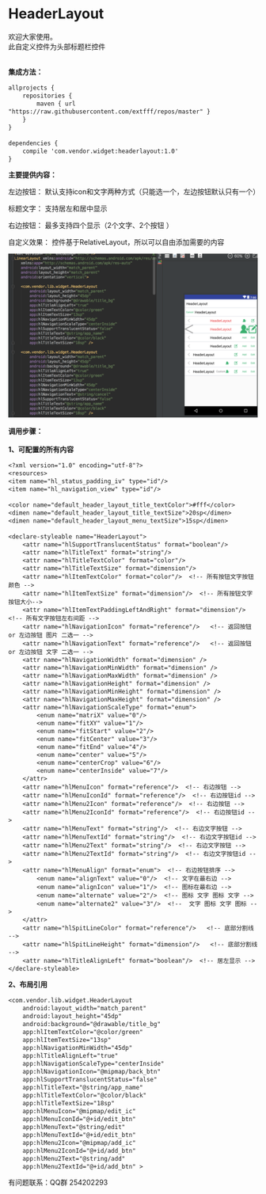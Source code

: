 # HeaderLayout
欢迎大家使用。<br>
此自定义控件为头部标题栏控件<br><br>

<B>集成方法：</B>

    allprojects {
        repositories {
            maven { url "https://raw.githubusercontent.com/extfff/repos/master" }
        }
    }

    dependencies {
        compile 'com.vendor.widget:headerlayout:1.0'
    }

<B>主要提供内容：</B>

左边按钮：
默认支持icon和文字两种方式（只能选一个，左边按钮默认只有一个）

标题文字：
支持居左和居中显示

右边按钮：
最多支持四个显示（2个文字、2个按钮 ）

自定义效果：
控件基于RelativeLayout，所以可以自由添加需要的内容

![截了个图](./img.png)

<B>调用步骤：</B><br><br>
**1、可配置的所有内容**

    <?xml version="1.0" encoding="utf-8"?>
    <resources>
    <item name="hl_status_padding_iv" type="id"/>
    <item name="hl_navigation_view" type="id"/>

    <color name="default_header_layout_title_textColor">#fff</color>
    <dimen name="default_header_layout_title_textSize">20sp</dimen>
    <dimen name="default_header_layout_menu_textSize">15sp</dimen>

    <declare-styleable name="HeaderLayout">
        <attr name="hlSupportTranslucentStatus" format="boolean"/>
        <attr name="hlTitleText" format="string"/>
        <attr name="hlTitleTextColor" format="color"/>
        <attr name="hlTitleTextSize" format="dimension"/>
        <attr name="hlItemTextColor" format="color"/>  <!-- 所有按钮文字按钮颜色 -->
        <attr name="hlItemTextSize" format="dimension"/>  <!-- 所有按钮文字按钮大小-->
        <attr name="hlItemTextPaddingLeftAndRight" format="dimension"/>  <!-- 所有文字按钮左右间距 -->
        <attr name="hlNavigationIcon" format="reference"/>   <!-- 返回按钮 or 左边按钮 图片 二选一 -->
        <attr name="hlNavigationText" format="reference"/>   <!-- 返回按钮 or 左边按钮 文字 二选一 -->
        <attr name="hlNavigationWidth" format="dimension" />
        <attr name="hlNavigationMinWidth" format="dimension" />
        <attr name="hlNavigationMaxWidth" format="dimension" />
        <attr name="hlNavigationHeight" format="dimension" />
        <attr name="hlNavigationMinHeight" format="dimension" />
        <attr name="hlNavigationMaxHeight" format="dimension" />
        <attr name="hlNavigationScaleType" format="enum">
            <enum name="matriX" value="0"/>
            <enum name="fitXY" value="1"/>
            <enum name="fitStart" value="2"/>
            <enum name="fitCenter" value="3"/>
            <enum name="fitEnd" value="4"/>
            <enum name="center" value="5"/>
            <enum name="centerCrop" value="6"/>
            <enum name="centerInside" value="7"/>
        </attr>
        <attr name="hlMenuIcon" format="reference"/>  <!-- 右边按钮 -->
        <attr name="hlMenuIconId" format="reference"/>  <!-- 右边按钮id -->
        <attr name="hlMenu2Icon" format="reference"/>  <!-- 右边按钮 -->
        <attr name="hlMenu2IconId" format="reference"/>  <!-- 右边按钮id -->
        <attr name="hlMenuText" format="string"/>  <!-- 右边文字按钮 -->
        <attr name="hlMenuTextId" format="string"/>  <!-- 右边文字按钮id -->
        <attr name="hlMenu2Text" format="string"/>  <!-- 右边文字按钮 -->
        <attr name="hlMenu2TextId" format="string"/>  <!-- 右边文字按钮id -->
        <attr name="hlMenuAlign" format="enum">  <!-- 右边按钮排序 -->
            <enum name="alignText" value="0"/>  <!-- 文字在最右边 -->
            <enum name="alignIcon" value="1"/>  <!-- 图标在最右边 -->
            <enum name="alternate" value="2"/>  <!-- 图标 文字 图标 文字 -->
            <enum name="alternate2" value="3"/>  <!--  文字 图标 文字 图标 -->
        </attr>
        <attr name="hlSpitLineColor" format="reference"/>   <!-- 底部分割线 -->
        <attr name="hlSpitLineHeight" format="dimension"/>   <!-- 底部分割线 -->
        <attr name="hlTitleAlignLeft" format="boolean"/>  <!-- 居左显示 -->
    </declare-styleable>
</resources>

**2、布局引用**

    <com.vendor.lib.widget.HeaderLayout
        android:layout_width="match_parent"
        android:layout_height="45dp"
        android:background="@drawable/title_bg"
        app:hlItemTextColor="@color/green"
        app:hlItemTextSize="13sp"
        app:hlNavigationMinWidth="45dp"
        app:hlTitleAlignLeft="true"
        app:hlNavigationScaleType="centerInside"
        app:hlNavigationIcon="@mipmap/back_btn"
        app:hlSupportTranslucentStatus="false"
        app:hlTitleText="@string/app_name"
        app:hlTitleTextColor="@color/black"
        app:hlTitleTextSize="18sp"
        app:hlMenuIcon="@mipmap/edit_ic"
        app:hlMenuIconId="@+id/edit_btn"
        app:hlMenuText="@string/edit"
        app:hlMenuTextId="@+id/edit_btn"
        app:hlMenu2Icon="@mipmap/add_ic"
        app:hlMenu2IconId="@+id/add_btn"
        app:hlMenu2Text="@string/add"
        app:hlMenu2TextId="@+id/add_btn" >

有问题联系：QQ群 254202293